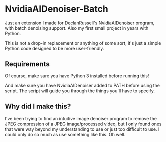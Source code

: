 # NvidiaAIDenoiser-Batch

Just an extension I made for DeclanRussell's [NvidiaAIDenoiser](https://github.com/DeclanRussell/NvidiaAIDenoiser) program, with batch denoising support. Also my first small project in years with Python.

This is not a drop-in replacement or anything of some sort, it's just a simple Python code designed to be more user-friendly.

## Requirements

Of course, make sure you have Python 3 installed before running this!

And make sure you have NvidiaAIDenoiser added to PATH before using the script.
The script will guide you through the things you'll have to specify.

## Why did I make this?

I've been trying to find an intuitive image denoiser program to remove the JPEG compression of a JPEG image/processed video, but I only found ones that were way beyond my understanding to use or just too difficult to use. I could only do so much as use something like this. Oh well.
